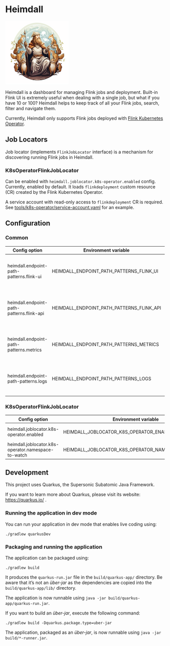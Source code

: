 # Heimdall

![](src/main/webui/src/assets/heimdall-logo.png)

Heimdall is a dashboard for managing Flink jobs and deployment. Built-in Flink UI is extremely useful when dealing with
a single job, but what if you have 10 or 100? Heimdall helps to keep track of all your Flink jobs, search, filter and navigate them.

Currently, Heimdall only supports Flink jobs deployed with [Flink Kubernetes Operator](https://ci.apache.org/projects/flink/flink-kubernetes-operator-docs-stable/).

## Job Locators

Job locator (implements `FlinkJobLocator` interface) is a mechanism for discovering running Flink jobs in Heimdall.

### K8sOperatorFlinkJobLocator

Can be enabled with `heimdall.joblocator.k8s-operator.enabled` config. Currently, enabled by default. It loads 
`flinkdeployment` custom resource (CR) created by the Flink Kubernetes Operator.

A service account with read-only access to `flinkdeployment` CR is required. See [tools/k8s-operator/service-account.yaml](tools/k8s-operator/service-account.yaml) for an example.

## Configuration

### Common

| Config option                             | Environment variable                      | Default                           | Description                                                         |
|-------------------------------------------|-------------------------------------------|-----------------------------------|---------------------------------------------------------------------|
| heimdall.endpoint-path-patterns.flink-ui  | HEIMDALL_ENDPOINT_PATH_PATTERNS_FLINK_UI  | http://localhost/$jobName/ui      | Pattern for the Flink UI endpoint. `$jobName` will be substituted.  |
| heimdall.endpoint-path-patterns.flink-api | HEIMDALL_ENDPOINT_PATH_PATTERNS_FLINK_API | http://localhost/$jobName/api     | Pattern for the Flink API endpoint. `$jobName` will be substituted. |
| heimdall.endpoint-path-patterns.metrics   | HEIMDALL_ENDPOINT_PATH_PATTERNS_METRICS   | http://localhost/$jobName/metrics | Pattern for the Metrics endpoint. `$jobName` will be substituted.   |
| heimdall.endpoint-path-patterns.logs      | HEIMDALL_ENDPOINT_PATH_PATTERNS_LOGS      | http://localhost/$jobName/logs    | Pattern for the Logs endpoint. `$jobName` will be substituted.      |

### K8sOperatorFlinkJobLocator

| Config option                                       | Environment variable                                | Default | Description                  |
|-----------------------------------------------------|-----------------------------------------------------|---------|------------------------------|
| heimdall.joblocator.k8s-operator.enabled            | HEIMDALL_JOBLOCATOR_K8S_OPERATOR_ENABLED            | true    | Is this locator enabled?     |
| heimdall.joblocator.k8s-operator.namespace-to-watch | HEIMDALL_JOBLOCATOR_K8S_OPERATOR_NAMESPACE_TO_WATCH | default | Kubernetes namespace to use. |

## Development

This project uses Quarkus, the Supersonic Subatomic Java Framework.

If you want to learn more about Quarkus, please visit its website: https://quarkus.io/ .

### Running the application in dev mode

You can run your application in dev mode that enables live coding using:
```shell script
./gradlew quarkusDev
```

### Packaging and running the application

The application can be packaged using:
```shell script
./gradlew build
```

It produces the `quarkus-run.jar` file in the `build/quarkus-app/` directory.
Be aware that it’s not an _über-jar_ as the dependencies are copied into the `build/quarkus-app/lib/` directory.

The application is now runnable using `java -jar build/quarkus-app/quarkus-run.jar`.

If you want to build an _über-jar_, execute the following command:

```shell script
./gradlew build -Dquarkus.package.type=uber-jar
```

The application, packaged as an _über-jar_, is now runnable using `java -jar build/*-runner.jar`.
